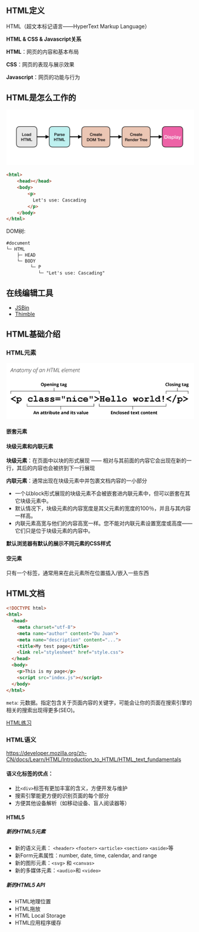 ## HTML定义
HTML（超文本标记语言——HyperText Markup Language）

**HTML & CSS & Javascript关系**

**HTML**：网页的内容和基本布局

**CSS**：网页的表现与展示效果

**Javascript**：网页的功能与行为

## HTML是怎么工作的
![HTML工作机制](/images/html-parsing.jpg)

```html
<html>
    <head></head>
    <body>
        <p>
          Let's use: Cascading
        </p>    
    </body>
</html>
```
DOM树:
```text
#document
└─ HTML
    ├─ HEAD
    └─ BODY
         └─ P
            └─ "Let's use: Cascading"
```

## 在线编辑工具
- [JSBin](http://jsbin.com/?html,js,output)
- [Thimble](https://thimble.mozilla.org/zh-CN/)

## HTML基础介绍
### HTML元素
![HTML 元素](/images/html-element.png)

#### 嵌套元素

#### 块级元素和内联元素
**块级元素**：在页面中以块的形式展现 —— 相对与其前面的内容它会出现在新的一行，其后的内容也会被挤到下一行展现

**内联元素**：通常出现在块级元素中并包裹文档内容的一小部分

- 一个以block形式展现的块级元素不会被嵌套进内联元素中，但可以嵌套在其它块级元素中。
- 默认情况下，块级元素的内容宽度是其父元素的宽度的100％，并且与其内容一样高。
- 内联元素高宽与他们的内容高宽一样。您不能对内联元素设置宽度或高度——它们只是位于块级元素的内容中。

**默认浏览器有默认的展示不同元素的CSS样式**

#### 空元素
只有一个标签，通常用来在此元素所在位置插入/嵌入一些东西

## HTML文档
```html
<!DOCTYPE html>
<html>
  <head>
    <meta charset="utf-8">
    <meta name="author" content="Du Juan">
    <meta name="description" content="...">
    <title>My test page</title>
    <link rel="stylesheet" href="style.css">
  </head>
  <body>
    <p>This is my page</p>
    <script src="index.js"></script>
  </body>
</html>
``` 

`meta`: 元数据。指定包含关于页面内容的关键字，可能会让你的页面在搜索引擎的相关的搜索出现得更多(SEO)。

[HTML练习](https://github.com/2018-grad-training/tw-resume-htmlcss-base)

### HTML语义

https://developer.mozilla.org/zh-CN/docs/Learn/HTML/Introduction_to_HTML/HTML_text_fundamentals

#### 语义化标签的优点：
- 比`<div>`标签有更加丰富的含义，方便开发与维护
- 搜索引擎能更方便的识别页面的每个部分
- 方便其他设备解析（如移动设备、盲人阅读器等）

#### HTML5
 
##### 新的HTML5元素
- 新的语义元素： `<header>` `<footer>` `<article>` `<section>` `<aside>`等
- 新Form元素属性：number, date, time, calendar, and range
- 新的图形元素：`<svg>` 和 `<canvas>`
- 新的多媒体元素：`<audio>`和 `<video>`

##### 新的HTML5 API
- HTML地理位置
- HTML拖放
- HTML Local Storage
- HTML应用程序缓存